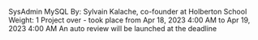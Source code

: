 
SysAdmin
MySQL
 By: Sylvain Kalache, co-founder at Holberton School
 Weight: 1
 Project over - took place from Apr 18, 2023 4:00 AM to Apr 19, 2023 4:00 AM
 An auto review will be launched at the deadline
